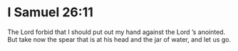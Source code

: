 # I Samuel 26:11

The Lord forbid that I should put out my hand against the Lord ’s anointed. But take now the spear that is at his head and the jar of water, and let us go.
